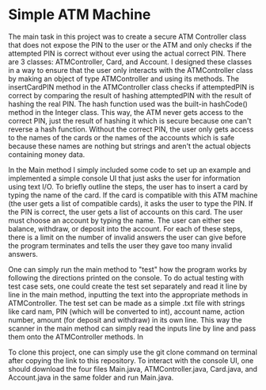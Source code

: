 # Simple ATM Machine

The main task in this project was to create a secure ATM Controller class that does not expose the PIN to the user or the ATM and only checks if the attempted PIN is correct without ever using the actual correct PIN. There are 3 classes: ATMController, Card, and Account. I designed these classes in a way to ensure that the user only interacts with the ATMController class by making an object of type ATMController and using its methods. The insertCardPIN method in the ATMController class checks if attemptedPIN is correct by comparing the result of hashing attemptedPIN with the result of hashing the real PIN. The hash function used was the built-in hashCode() method in the Integer class. This way, the ATM never gets access to the correct PIN, just the result of hashing it which is secure because one can't reverse a hash function. Without the correct PIN, the user only gets access to the names of the cards or the names of the accounts which is safe because these names are nothing but strings and aren't the actual objects containing money data.

In the Main method I simply included some code to set up an example and implemented a simple console UI that just asks the user for information using text I/O. To briefly outline the steps, the user has to insert a card by typing the name of the card. If the card is compatible with this ATM machine (the user gets a list of compatible cards), it asks the user to type the PIN. If the PIN is correct, the user gets a list of accounts on this card. The user must choose an account by typing the name. The user can either see balance, withdraw, or deposit into the account. For each of these steps, there is a limit on the number of invalid answers the user can give before the program terminates and tells the user they gave too many invalid answers.

One can simply run the main method to "test" how the program works by following the directions printed on the console. To do actual testing with test case sets, one could create the test set separately and read it line by line in the main method, inputting the text into the appropriate methods in ATMController. The test set can be made as a simple .txt file with strings like card nam, PIN (which will be converted to int), account name, action number, amount (for deposit and withdraw) in its own line. This way the scanner in the main method can simply read the inputs line by line and pass them onto the ATMController methods. In 

To clone this project, one can simply use the git clone command on terminal after copying the link to this repository. To interact with the console UI, one should download the four files Main.java, ATMController.java, Card.java, and Account.java in the same folder and run Main.java.
